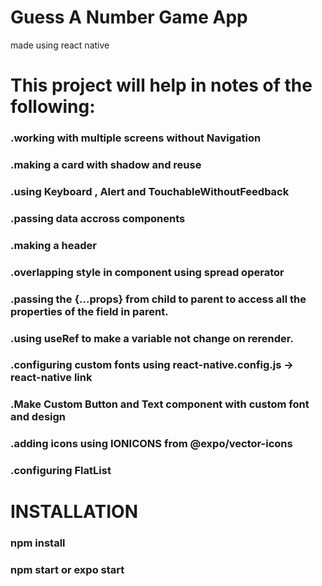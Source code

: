 # Guess A Number Game App

made using react native

# This project will help in notes of the following:

### .working with multiple screens without Navigation

### .making a card with shadow and reuse

### .using Keyboard , Alert and TouchableWithoutFeedback

### .passing data accross components

### .making a header

### .overlapping style in component using spread operator

### .passing the {...props} from child to parent to access all the properties of the field in parent.

### .using useRef to make a variable not change on rerender.

### .configuring custom fonts using react-native.config.js -> react-native link

### .Make Custom Button and Text component with custom font and design

### .adding icons using IONICONS from @expo/vector-icons

### .configuring FlatList

# INSTALLATION

### npm install

### npm start or expo start
